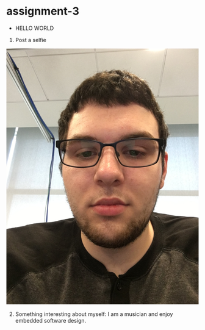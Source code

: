 # assignment-3

* HELLO WORLD


1. Post a selfie

![Selfie](https://github.com/ece-09363/hello-world-Kmiskovich/blob/master/IMG_2933.JPG)

2. Something interesting about myself: I am a musician and enjoy embedded software design.
